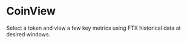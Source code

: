 # CoinView
 Select a token and view a few key metrics using FTX historical data at desired windows.
